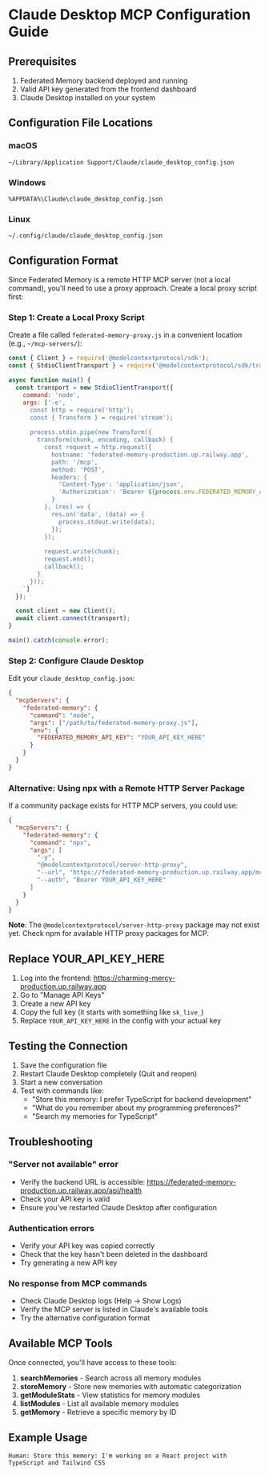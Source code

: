 # Claude Desktop MCP Configuration Guide

## Prerequisites

1. Federated Memory backend deployed and running
2. Valid API key generated from the frontend dashboard
3. Claude Desktop installed on your system

## Configuration File Locations

### macOS
```
~/Library/Application Support/Claude/claude_desktop_config.json
```

### Windows
```
%APPDATA%\Claude\claude_desktop_config.json
```

### Linux
```
~/.config/claude/claude_desktop_config.json
```

## Configuration Format

Since Federated Memory is a remote HTTP MCP server (not a local command), you'll need to use a proxy approach. Create a local proxy script first:

### Step 1: Create a Local Proxy Script

Create a file called `federated-memory-proxy.js` in a convenient location (e.g., `~/mcp-servers/`):

```javascript
const { Client } = require('@modelcontextprotocol/sdk');
const { StdioClientTransport } = require('@modelcontextprotocol/sdk/transport/stdio');

async function main() {
  const transport = new StdioClientTransport({
    command: 'node',
    args: ['-e', `
      const http = require('http');
      const { Transform } = require('stream');
      
      process.stdin.pipe(new Transform({
        transform(chunk, encoding, callback) {
          const request = http.request({
            hostname: 'federated-memory-production.up.railway.app',
            path: '/mcp',
            method: 'POST',
            headers: {
              'Content-Type': 'application/json',
              'Authorization': 'Bearer ${process.env.FEDERATED_MEMORY_API_KEY}'
            }
          }, (res) => {
            res.on('data', (data) => {
              process.stdout.write(data);
            });
          });
          
          request.write(chunk);
          request.end();
          callback();
        }
      }));
    `]
  });

  const client = new Client();
  await client.connect(transport);
}

main().catch(console.error);
```

### Step 2: Configure Claude Desktop

Edit your `claude_desktop_config.json`:

```json
{
  "mcpServers": {
    "federated-memory": {
      "command": "node",
      "args": ["/path/to/federated-memory-proxy.js"],
      "env": {
        "FEDERATED_MEMORY_API_KEY": "YOUR_API_KEY_HERE"
      }
    }
  }
}
```

### Alternative: Using npx with a Remote HTTP Server Package

If a community package exists for HTTP MCP servers, you could use:

```json
{
  "mcpServers": {
    "federated-memory": {
      "command": "npx",
      "args": [
        "-y",
        "@modelcontextprotocol/server-http-proxy",
        "--url", "https://federated-memory-production.up.railway.app/mcp",
        "--auth", "Bearer YOUR_API_KEY_HERE"
      ]
    }
  }
}
```

**Note**: The `@modelcontextprotocol/server-http-proxy` package may not exist yet. Check npm for available HTTP proxy packages for MCP.

## Replace YOUR_API_KEY_HERE

1. Log into the frontend: https://charming-mercy-production.up.railway.app
2. Go to "Manage API Keys"
3. Create a new API key
4. Copy the full key (it starts with something like `sk_live_`)
5. Replace `YOUR_API_KEY_HERE` in the config with your actual key

## Testing the Connection

1. Save the configuration file
2. Restart Claude Desktop completely (Quit and reopen)
3. Start a new conversation
4. Test with commands like:
   - "Store this memory: I prefer TypeScript for backend development"
   - "What do you remember about my programming preferences?"
   - "Search my memories for TypeScript"

## Troubleshooting

### "Server not available" error
- Verify the backend URL is accessible: https://federated-memory-production.up.railway.app/api/health
- Check your API key is valid
- Ensure you've restarted Claude Desktop after configuration

### Authentication errors
- Verify your API key was copied correctly
- Check that the key hasn't been deleted in the dashboard
- Try generating a new API key

### No response from MCP commands
- Check Claude Desktop logs (Help → Show Logs)
- Verify the MCP server is listed in Claude's available tools
- Try the alternative configuration format

## Available MCP Tools

Once connected, you'll have access to these tools:

1. **searchMemories** - Search across all memory modules
2. **storeMemory** - Store new memories with automatic categorization
3. **getModuleStats** - View statistics for memory modules
4. **listModules** - List all available memory modules
5. **getMemory** - Retrieve a specific memory by ID

## Example Usage

```
Human: Store this memory: I'm working on a React project with TypeScript and Tailwind CSS